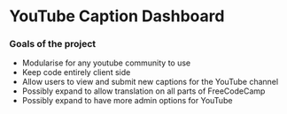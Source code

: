 # YouTube Caption Dashboard

### Goals of the project

- Modularise for any youtube community to use
- Keep code entirely client side
- Allow users to view and submit new captions for the YouTube channel
- Possibly expand to allow translation on all parts of FreeCodeCamp
- Possibly expand to have more admin options for YouTube
